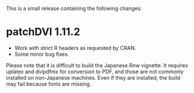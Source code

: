 This is a small release containing the following changes:

# patchDVI 1.11.2

* Work with strict R headers as requested by CRAN.
* Some minor bug fixes.

Please note that it is difficult to build the Japanese.Rnw vignette.  It
requires uplatex and dvipdfmx for conversion to PDF, and those are not 
commonly installed on non-Japanese machines.  Even if they are installed,
the build may fail because fonts are missing.
